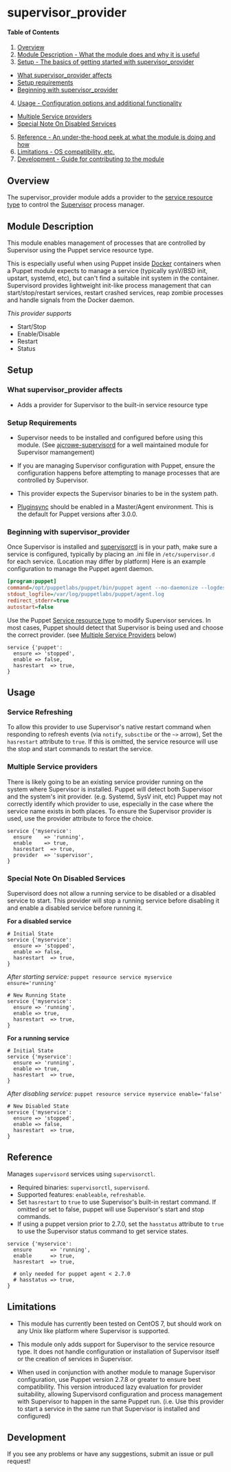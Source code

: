 # supervisor_provider

#### Table of Contents

1. [Overview](#overview)
2. [Module Description - What the module does and why it is useful](#module-description)
3. [Setup - The basics of getting started with supervisor_provider](#setup)
  * [What supervisor_provider affects](#what-supervisor_provider-affects)
  * [Setup requirements](#setup-requirements)
  * [Beginning with supervisor_provider](#beginning-with-supervisor_provider)
4. [Usage - Configuration options and additional functionality](#usage)
  * [Multiple Service providers](#multiple-service-providers)
  * [Special Note On Disabled Services](#Special-Note-On-Disabled-Services)
5. [Reference - An under-the-hood peek at what the module is doing and how](#reference)
6. [Limitations - OS compatibility, etc.](#limitations)
7. [Development - Guide for contributing to the module](#development)

## Overview

The supervisor_provider module adds a provider to the
[service resource type](https://docs.puppetlabs.com/references/latest/type.html#service)
to control the [Supervisor](http://supervisord.org/) process manager.

## Module Description

This module enables management of processes that are controlled by Supervisor
using the Puppet service resource type.

This is especially useful when using Puppet inside
[Docker](https://www.docker.com/) containers when a Puppet module expects to
manage a service (typically sysV/BSD init, upstart, systemd, etc), but can't
find a suitable init system in the container. Supervisord provides lightweight
init-like process management that can start/stop/restart services, restart
crashed services, reap zombie processes and handle signals from the Docker
daemon.

*This provider supports*

* Start/Stop
* Enable/Disable
* Restart
* Status

## Setup

### What supervisor_provider affects

* Adds a provider for Supervisor to the built-in service resource type

### Setup Requirements

* Supervisor needs to be installed and configured before using this module.
  (See [ajcrowe-supervisord](https://forge.puppetlabs.com/ajcrowe/supervisord)
  for a well maintained module for Supervisor mamangement)

* If you are managing Supervisor configuration with Puppet, ensure the
  configuration happens before attempting to manage processes that are
  controlled by Supervisor.

* This provider expects the Supervisor binaries to be in the system path.

* [Pluginsync](http://docs.puppetlabs.com/guides/plugins_in_modules.html#enabling-pluginsync)
  should be enabled in a Master/Agent environment. This is the default for Puppet
  versions after 3.0.0.

### Beginning with supervisor_provider

Once Supervisor is installed and
[supervisorctl](http://supervisord.org/running.html#running-supervisorctl) is in
your path, make sure a service is configured, typically by placing an .ini file
in `/etc/supervisor.d` for each service. (Location may differ by platform) Here
is an example configuration to manage the Puppet agent daemon.

```ini
[program:puppet]
command=/opt/puppetlabs/puppet/bin/puppet agent --no-daemonize --logdest console
stdout_logfile=/var/log/puppetlabs/puppet/agent.log
redirect_stderr=true
autostart=false
```

Use the Puppet
[Service resource type](https://docs.puppetlabs.com/references/latest/type.html#service)
to modify Supervisor services. In most cases, Puppet should detect
that Supervisor is being used and choose the correct provider.
(see [Multiple Service Providers](#multiple-service-providers) below)

```puppet
service {'puppet':
  ensure => 'stopped',
  enable => false,
  hasrestart  => true,
}
```
## Usage

### Service Refreshing

To allow this provider to use Supervisor's native restart command when
responding to refresh events (via `notify`, `subsctibe` or the `~>` arrow), Set
the `hasrestart` attribute to `true`. If this is omitted, the service resource
will use the stop and start commands to restart the service.

### Multiple Service providers

There is likely going to be an existing service provider running on the system
where Supervisor is installed. Puppet will detect both Supervisor and the
system's init provider. (e.g. Systemd, SysV init, etc) Puppet may not correctly
identify which provider to use, especially in the case where the service name
exists in both places. To ensure the Supervisor provider is used, use the
provider attribute to force the choice.

```puppet
service {'myservice':
  ensure    => 'running',
  enable    => true,
  hasrestart  => true,
  provider  => 'supervisor',
}
```

### Special Note On Disabled Services

Supervisord does not allow a running service to be disabled or a disabled
service to start. This provider will stop a running service before disabling it
and enable a disabled service before running it.

**For a disabled service**

```puppet
# Initial State
service {'myservice':
  ensure => 'stopped',
  enable => false,
  hasrestart  => true,
}
```

*After starting service:* `puppet resource service myservice ensure='running'`

```puppet
# New Running State
service {'myservice':
  ensure => 'running',
  enable => true,
  hasrestart  => true,
}
```

**For a running service**

```puppet
# Initial State
service {'myservice':
  ensure => 'running',
  enable => true,
  hasrestart  => true,
}
```

*After disabling service:* `puppet resource service myservice enable='false'`

```puppet
# New Disabled State
service {'myservice':
  ensure => 'stopped',
  enable => false,
  hasrestart  => true,
}
```

## Reference

Manages `supervisord` services using `supervisorctl`.

  * Required binaries: `supervisorctl`, `supervisord`.
  * Supported features: `enableable`, `refreshable`.
  * Set `hasrestart` to `true` to use Supervisor's built-in restart command.
    If omitted or set to false, puppet will use Supervisor's start and stop
    commands.
  * If using a puppet version prior to 2.7.0, set the `hasstatus` attribute to
    `true` to use the Supervisor status command to get service states.

```puppet
service {'myservice':
  ensure      => 'running',
  enable      => true,
  hasrestart  => true,

  # only needed for puppet agent < 2.7.0
  # hasstatus => true,
}
```

## Limitations

* This module has currently been tested on CentOS 7, but should work on any
  Unix like platform where Supervisor is supported.

* This module only adds support for Supervisor to the service resource type.
  It does not handle configuration or installation of Supervisor itself or the
  creation of services in Supervisor.

*  When used in conjunction with another module to manage Supervisor
  configuration, use Puppet version 2.7.8 or greater to ensure best
  compatibility. This version introduced lazy evaluation for provider
  suitability, allowing Supervisord configuration and process management with
  Supervisor to happen in the same Puppet run. (i.e. Use this provider to start
  a service in the same run that Supervisor is installed and configured)

## Development

  If you see any problems or have any suggestions, submit an issue or pull
  request!
